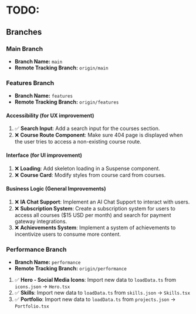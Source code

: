 # TODO:

## Branches

### Main Branch

- **Branch Name:** `main`
- **Remote Tracking Branch:** `origin/main`

### Features Branch

- **Branch Name:** `features`
- **Remote Tracking Branch:** `origin/features`

#### Accessibility (for UX improvement)

1. ✅ **Search Input**: Add a search input for the courses section.
2. ❌ **Course Route Component**: Make sure 404 page is displayed when the user tries to access a non-existing course route.

#### Interface (for UI improvement)

1. ❌ **Loading**: Add skeleton loading in a Suspense component.
1. ❌ **Course Card**: Modify styles from course card from courses.

#### Business Logic (General Improvements)

1. ❌ **IA Chat Support**: Implement an AI Chat Support to interact with users.
2. ❌ **Subscription System**: Create a subscription system for users to access all courses ($15 USD per month) and search for payment gateway integrations.
3. ❌ **Achievements System**: Implement a system of achievements to incentivize users to consume more content.

### Performance Branch

- **Branch Name:** `performance`
- **Remote Tracking Branch:** `origin/performance`

1. ✅ **Hero - Social Media Icons**: Import new data to `loadData.ts` from `icons.json` -> `Hero.tsx`
2. ✅ **Skills**: Import new data to `loadData.ts` from `skills.json` -> `Skills.tsx`
3. ✅ **Portfolio**: Import new data to `loadData.ts` from `projects.json` -> `Portfolio.tsx`

